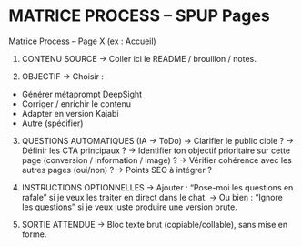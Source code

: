 # MATRICE PROCESS – SPUP Pages

Matrice Process – Page X (ex : Accueil)

1. CONTENU SOURCE
→ Coller ici le README / brouillon / notes.

2. OBJECTIF
→ Choisir : 
- Générer métaprompt DeepSight
- Corriger / enrichir le contenu
- Adapter en version Kajabi
- Autre (spécifier)

3. QUESTIONS AUTOMATIQUES (IA → ToDo)
→ Clarifier le public cible ?
→ Définir les CTA principaux ?
→ Identifier ton objectif prioritaire sur cette page (conversion / information / image) ?
→ Vérifier cohérence avec les autres pages (oui/non) ?
→ Points SEO à intégrer ?

4. INSTRUCTIONS OPTIONNELLES
→ Ajouter : “Pose-moi les questions en rafale” si je veux les traiter en direct dans le chat.
→ Ou bien : “Ignore les questions” si je veux juste produire une version brute.

5. SORTIE ATTENDUE
→ Bloc texte brut (copiable/collable), sans mise en forme.